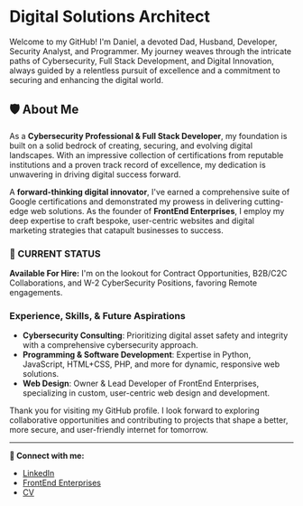 #  Digital Solutions Architect 

Welcome to my GitHub! I'm Daniel, a devoted Dad, Husband, Developer, Security Analyst, and Programmer. My journey weaves through the intricate paths of Cybersecurity, Full Stack Development, and Digital Innovation, always guided by a relentless pursuit of excellence and a commitment to securing and enhancing the digital world.

## 🛡️ About Me

As a **Cybersecurity Professional & Full Stack Developer**, my foundation is built on a solid bedrock of creating, securing, and evolving digital landscapes. With an impressive collection of certifications from reputable institutions and a proven track record of excellence, my dedication is unwavering in driving digital success forward.

A **forward-thinking digital innovator**, I've earned a comprehensive suite of Google certifications and demonstrated my prowess in delivering cutting-edge web solutions. As the founder of **FrontEnd Enterprises**, I employ my deep expertise to craft bespoke, user-centric websites and digital marketing strategies that catapult businesses to success.

### 🚀 CURRENT STATUS
**Available For Hire:** I'm on the lookout for Contract Opportunities, B2B/C2C Collaborations, and W-2 CyberSecurity Positions, favoring Remote engagements.

### Experience, Skills, & Future Aspirations

- **Cybersecurity Consulting**: Prioritizing digital asset safety and integrity with a comprehensive cybersecurity approach.
- **Programming & Software Development**: Expertise in Python, JavaScript, HTML+CSS, PHP, and more for dynamic, responsive web solutions.
- **Web Design**: Owner & Lead Developer of FrontEnd Enterprises, specializing in custom, user-centric web design and development.

Thank you for visiting my GitHub profile. I look forward to exploring collaborative opportunities and contributing to projects that shape a better, more secure, and user-friendly internet for tomorrow.

---

**🔗 Connect with me:**
- [LinkedIn](#)
- [FrontEnd Enterprises](#)
- [CV](https://dhall.dev)
